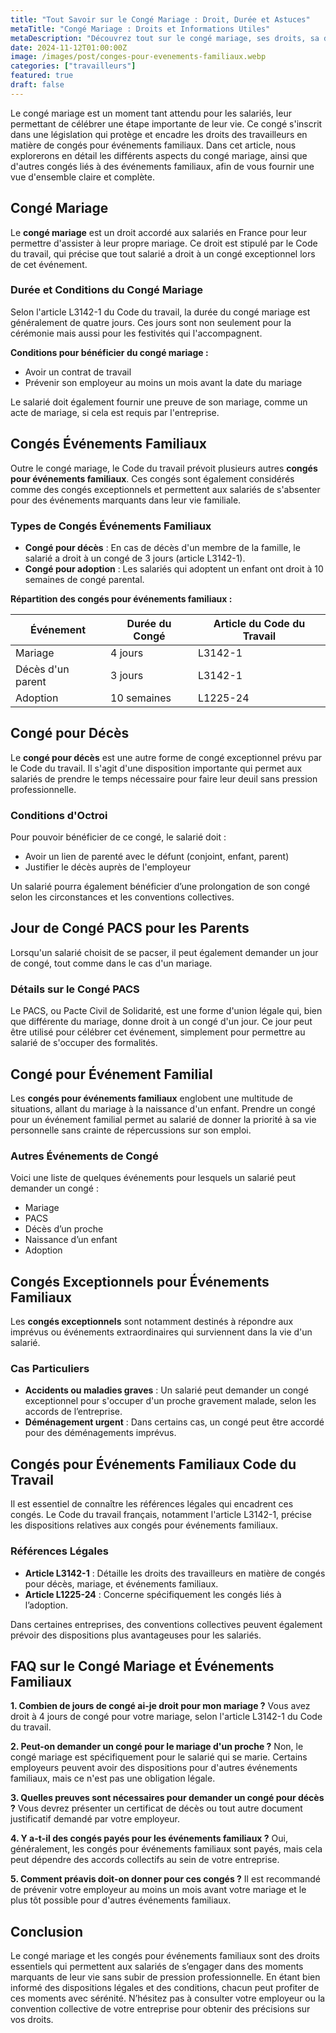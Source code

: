 ```yaml
---
title: "Tout Savoir sur le Congé Mariage : Droit, Durée et Astuces"
metaTitle: "Congé Mariage : Droits et Informations Utiles"
metaDescription: "Découvrez tout sur le congé mariage, ses droits, sa durée et les congés exceptionnels pour événements familiaux."
date: 2024-11-12T01:00:00Z
image: /images/post/conges-pour-evenements-familiaux.webp
categories: ["travailleurs"]
featured: true
draft: false
---
```


Le congé mariage est un moment tant attendu pour les salariés, leur permettant de célébrer une étape importante de leur vie. Ce congé s'inscrit dans une législation qui protège et encadre les droits des travailleurs en matière de congés pour événements familiaux. Dans cet article, nous explorerons en détail les différents aspects du congé mariage, ainsi que d'autres congés liés à des événements familiaux, afin de vous fournir une vue d'ensemble claire et complète.

## Congé Mariage

Le **congé mariage** est un droit accordé aux salariés en France pour leur permettre d'assister à leur propre mariage. Ce droit est stipulé par le Code du travail, qui précise que tout salarié a droit à un congé exceptionnel lors de cet événement.

### Durée et Conditions du Congé Mariage

Selon l'article L3142-1 du Code du travail, la durée du congé mariage est généralement de quatre jours. Ces jours sont non seulement pour la cérémonie mais aussi pour les festivités qui l'accompagnent. 

**Conditions pour bénéficier du congé mariage :**

- Avoir un contrat de travail
- Prévenir son employeur au moins un mois avant la date du mariage

Le salarié doit également fournir une preuve de son mariage, comme un acte de mariage, si cela est requis par l'entreprise.

## Congés Événements Familiaux

Outre le congé mariage, le Code du travail prévoit plusieurs autres **congés pour événements familiaux**. Ces congés sont également considérés comme des congés exceptionnels et permettent aux salariés de s'absenter pour des événements marquants dans leur vie familiale.

### Types de Congés Événements Familiaux

- **Congé pour décès** : En cas de décès d'un membre de la famille, le salarié a droit à un congé de 3 jours (article L3142-1).
- **Congé pour adoption** : Les salariés qui adoptent un enfant ont droit à 10 semaines de congé parental.
  
**Répartition des congés pour événements familiaux :**

| Événement        | Durée du Congé       | Article du Code du Travail         |
|------------------|----------------------|-----------------------------------|
| Mariage          | 4 jours              | L3142-1                           |
| Décès d'un parent| 3 jours              | L3142-1                           |
| Adoption         | 10 semaines          | L1225-24                          |

## Congé pour Décès

Le **congé pour décès** est une autre forme de congé exceptionnel prévu par le Code du travail. Il s'agit d'une disposition importante qui permet aux salariés de prendre le temps nécessaire pour faire leur deuil sans pression professionnelle.

### Conditions d'Octroi

Pour pouvoir bénéficier de ce congé, le salarié doit :

- Avoir un lien de parenté avec le défunt (conjoint, enfant, parent)
- Justifier le décès auprès de l'employeur

Un salarié pourra également bénéficier d’une prolongation de son congé selon les circonstances et les conventions collectives.

## Jour de Congé PACS pour les Parents

Lorsqu'un salarié choisit de se pacser, il peut également demander un jour de congé, tout comme dans le cas d'un mariage. 

### Détails sur le Congé PACS

Le PACS, ou Pacte Civil de Solidarité, est une forme d'union légale qui, bien que différente du mariage, donne droit à un congé d'un jour. Ce jour peut être utilisé pour célébrer cet événement, simplement pour permettre au salarié de s'occuper des formalités.

## Congé pour Événement Familial

Les **congés pour événements familiaux** englobent une multitude de situations, allant du mariage à la naissance d'un enfant. Prendre un congé pour un événement familial permet au salarié de donner la priorité à sa vie personnelle sans crainte de répercussions sur son emploi.

### Autres Événements de Congé

Voici une liste de quelques événements pour lesquels un salarié peut demander un congé :

- Mariage
- PACS
- Décès d’un proche
- Naissance d’un enfant
- Adoption

## Congés Exceptionnels pour Événements Familiaux

Les **congés exceptionnels** sont notamment destinés à répondre aux imprévus ou événements extraordinaires qui surviennent dans la vie d'un salarié.

### Cas Particuliers

- **Accidents ou maladies graves** : Un salarié peut demander un congé exceptionnel pour s'occuper d'un proche gravement malade, selon les accords de l’entreprise.
- **Déménagement urgent** : Dans certains cas, un congé peut être accordé pour des déménagements imprévus.

## Congés pour Événements Familiaux Code du Travail

Il est essentiel de connaître les références légales qui encadrent ces congés. Le Code du travail français, notamment l'article L3142-1, précise les dispositions relatives aux congés pour événements familiaux. 

### Références Légales

- **Article L3142-1** : Détaille les droits des travailleurs en matière de congés pour décès, mariage, et événements familiaux.
- **Article L1225-24** : Concerne spécifiquement les congés liés à l’adoption.

Dans certaines entreprises, des conventions collectives peuvent également prévoir des dispositions plus avantageuses pour les salariés.

## FAQ sur le Congé Mariage et Événements Familiaux

**1. Combien de jours de congé ai-je droit pour mon mariage ?**
Vous avez droit à 4 jours de congé pour votre mariage, selon l'article L3142-1 du Code du travail.

**2. Peut-on demander un congé pour le mariage d'un proche ?**
Non, le congé mariage est spécifiquement pour le salarié qui se marie. Certains employeurs peuvent avoir des dispositions pour d'autres événements familiaux, mais ce n'est pas une obligation légale.

**3. Quelles preuves sont nécessaires pour demander un congé pour décès ?**
Vous devrez présenter un certificat de décès ou tout autre document justificatif demandé par votre employeur.

**4. Y a-t-il des congés payés pour les événements familiaux ?**
Oui, généralement, les congés pour événements familiaux sont payés, mais cela peut dépendre des accords collectifs au sein de votre entreprise.

**5. Comment préavis doit-on donner pour ces congés ?**
Il est recommandé de prévenir votre employeur au moins un mois avant votre mariage et le plus tôt possible pour d'autres événements familiaux.

## Conclusion

Le congé mariage et les congés pour événements familiaux sont des droits essentiels qui permettent aux salariés de s’engager dans des moments marquants de leur vie sans subir de pression professionnelle. En étant bien informé des dispositions légales et des conditions, chacun peut profiter de ces moments avec sérénité. N’hésitez pas à consulter votre employeur ou la convention collective de votre entreprise pour obtenir des précisions sur vos droits.